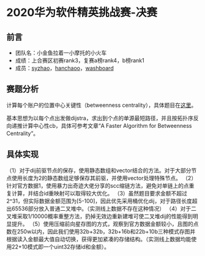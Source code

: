 # 2020华为软件精英挑战赛-决赛

## 前言
* 团队名：小金鱼拉着一小摩托的小火车
* 成绩：上合赛区初赛rank3，复赛a榜rank4，b榜rank1
* 成员：[syzhao](https://github.com/SongyuanZhao)，[hanchaoo](https://github.com/HanChaoo)，[washboard](https://github.com/washboard)


## 赛题分析
计算每个账户的位置中心关键性（betweenness centrality），具体题目在[这里](https://github.com/HanChaoo/CodeCraft2020/tree/master/%E8%B5%9B%E9%A2%98)。

基本思想为以每个点出发做dijstra，求出到个点的单源最短路径，并且按拓扑序反向递推计算中心性cb，具体可参考文章“A Faster Algorithm for Betweenness Centrality”。


## 具体实现
（1）对于dij前驱节点的保存，使用静态数组和vector结合的方法。对于大部分节点使用长度为2的静态数组足够保存其前驱，并使用vector处理特殊节点。
（2）针对官方数据1，使用暴力出奇迹大佬分享的scc缩链方法，避免对单链上的点重复计算，并结合id重映射可以取得较大优化。
（3）虽然题目要求金额不超过2^31，但实际数据金额范围为[5-100]，因此优先采用桶优化dij，对于路径长度超出65536部分放入普通二叉堆中。（实测线上数据不存在这种情况）
（4）对于二叉堆采取1/10000概率重整方法，扔掉无效边重新建堆可使二叉堆dij的性能得到明显提升。
（5）使用压缩前向星存图的方式，观察到官方数据金额较小，且图的点数在250w以内，因此我们使用32b+32b，32b+16b和22b+10b三种模式存图并根据读入金额最大值自动切换，获得更加紧凑的存储结构。（实测线上数据均能使用22+10模式即一个uint32存储id和金额）。